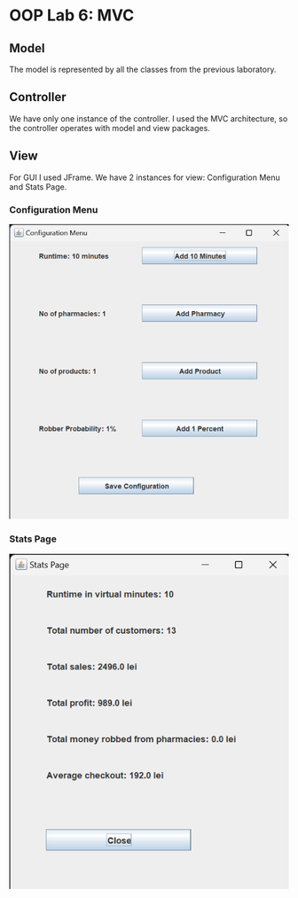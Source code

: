 # OOP Lab 6: MVC

## Model

The model is represented by all the classes from the previous laboratory.

## Controller

We have only one instance of the controller. I used the MVC architecture, so the controller operates with model and view packages.

## View

For GUI I used JFrame. We have 2 instances for view: Configuration Menu and Stats Page.

### Configuration Menu

![](screenshots/1.png)

### Stats Page

![](screenshots/2.png)

